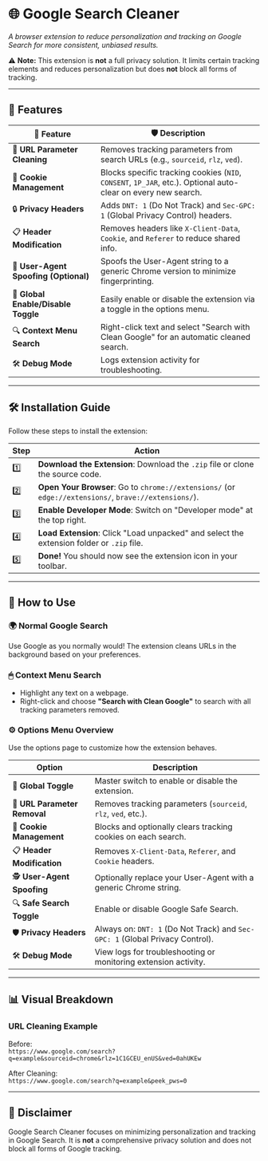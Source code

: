 # 🌐 Google Search Cleaner  
*A browser extension to reduce personalization and tracking on Google Search for more consistent, unbiased results.*  

⚠ **Note:** This extension is **not** a full privacy solution. It limits certain tracking elements and reduces personalization but does **not** block all forms of tracking.

---

## 🚀 **Features**  
| 🌟 Feature                           | 🛡️ Description                                                                                                          |
|--------------------------------------|-----------------------------------------------------------------------------------------------------------------------|
| 🔗 **URL Parameter Cleaning**         | Removes tracking parameters from search URLs (e.g., `sourceid`, `rlz`, `ved`).                                          |
| 🛑 **Cookie Management**              | Blocks specific tracking cookies (`NID`, `CONSENT`, `1P_JAR`, etc.). Optional auto-clear on every new search.           |
| 🔒 **Privacy Headers**                | Adds `DNT: 1` (Do Not Track) and `Sec-GPC: 1` (Global Privacy Control) headers.                                        |
| 📋 **Header Modification**            | Removes headers like `X-Client-Data`, `Cookie`, and `Referer` to reduce shared info.                                   |
| 👥 **User-Agent Spoofing (Optional)** | Spoofs the User-Agent string to a generic Chrome version to minimize fingerprinting.                                    |
| 🔄 **Global Enable/Disable Toggle**   | Easily enable or disable the extension via a toggle in the options menu.                                               |
| 🔍 **Context Menu Search**            | Right-click text and select "Search with Clean Google" for an automatic cleaned search.                                 |
| 🛠️ **Debug Mode**                     | Logs extension activity for troubleshooting.                                                                           |

---

## 🛠 **Installation Guide**  

Follow these steps to install the extension:  

| Step | Action                                                                                                   |
|------|----------------------------------------------------------------------------------------------------------|
| 1️⃣   | **Download the Extension**: Download the `.zip` file or clone the source code.                           |
| 2️⃣   | **Open Your Browser**: Go to `chrome://extensions/` (or `edge://extensions/`, `brave://extensions/`).    |
| 3️⃣   | **Enable Developer Mode**: Switch on "Developer mode" at the top right.                                  |
| 4️⃣   | **Load Extension**: Click "Load unpacked" and select the extension folder or `.zip` file.                |
| 5️⃣   | **Done!** You should now see the extension icon in your toolbar.                                         |

---

## 🔧 **How to Use**  

### 🌍 **Normal Google Search**  
Use Google as you normally would! The extension cleans URLs in the background based on your preferences.  

### 🖱 **Context Menu Search**  
- Highlight any text on a webpage.  
- Right-click and choose **"Search with Clean Google"** to search with all tracking parameters removed.  

### ⚙️ **Options Menu Overview**  
Use the options page to customize how the extension behaves.  

| Option                           | Description                                                                                          |
|----------------------------------|------------------------------------------------------------------------------------------------------|
| 🔘 **Global Toggle**              | Master switch to enable or disable the extension.                                                    |
| 🧹 **URL Parameter Removal**      | Removes tracking parameters (`sourceid`, `rlz`, `ved`, etc.).                                        |
| 🍪 **Cookie Management**          | Blocks and optionally clears tracking cookies on each search.                                        |
| 📋 **Header Modification**        | Removes `X-Client-Data`, `Referer`, and `Cookie` headers.                                           |
| 🕵️ **User-Agent Spoofing**        | Optionally replace your User-Agent with a generic Chrome string.                                     |
| 🔍 **Safe Search Toggle**         | Enable or disable Google Safe Search.                                                                |
| 🛡️ **Privacy Headers**            | Always on: `DNT: 1` (Do Not Track) and `Sec-GPC: 1` (Global Privacy Control).                       |
| 🛠 **Debug Mode**                 | View logs for troubleshooting or monitoring extension activity.                                      |

---

## 📊 **Visual Breakdown**  

### URL Cleaning Example  
Before:  
`https://www.google.com/search?q=example&sourceid=chrome&rlz=1C1GCEU_enUS&ved=0ahUKEw`  

After Cleaning:  
`https://www.google.com/search?q=example&peek_pws=0`  

---

## 📝 **Disclaimer**  
Google Search Cleaner focuses on minimizing personalization and tracking in Google Search. It is **not** a comprehensive privacy solution and does not block all forms of Google tracking.  
